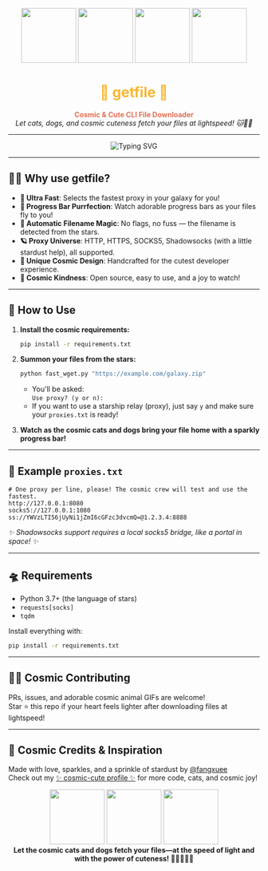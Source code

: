 <!--
   _____      _   _     _  __ _ _      
  / ____|    | | | |   | |/ _(_) |     
 | |  __  ___| |_| |__ | | |_ _| | ___ 
 | | |_ |/ _ \ __| '_ \| |  _| | |/ _ \
 | |__| |  __/ |_| | | | | | | | |  __/
  \_____|\___|\__|_| |_|_|_| |_|_|\___|
                                      
Cosmic Cats & Dogs fetch your files!
-->

<p align="center">
  <img src="https://media.giphy.com/media/ICOgUNjpvO0PC/giphy.gif" width="110"/>
  <img src="https://media.giphy.com/media/v6aOjy0Qo1fIA/giphy.gif" width="110"/>
  <img src="https://media.giphy.com/media/3oriO0OEd9QIDdllqo/giphy.gif" width="110"/>
  <img src="https://media.giphy.com/media/6uMqzcbWRhoT6/giphy.gif" width="110"/>
</p>

<h1 align="center">
  <span style="color:#f7b731;">🌟 getfile 🌟</span>
</h1>
<p align="center">
  <b><span style="color:#e17055;">Cosmic & Cute CLI File Downloader</span></b><br>
  <i>Let cats, dogs, and cosmic cuteness fetch your files at lightspeed! 🐱🚀🐶</i>
</p>

---

<div align="center">
  <img src="https://readme-typing-svg.demolab.com?font=Fira+Code&duration=4000&pause=800&color=F7B731&vCenter=true&width=435&lines=✨+Fastest+file+fetcher+in+the+galaxy+!;🐾+Cute+progress+bar+companions!;🌌+Automatic+filename+from+the+stars!;🌠+Proxy-powered+downloading!;💖+Inspired+by+%40fangxuee!" alt="Typing SVG" />
</div>

---

## 🌈✨ Why use getfile?

- **🚀 Ultra Fast**: Selects the fastest proxy in your galaxy for you!
- **🐾 Progress Bar Purrfection**: Watch adorable progress bars as your files fly to you!
- **🌌 Automatic Filename Magic**: No flags, no fuss — the filename is detected from the stars.
- **🪐 Proxy Universe**: HTTP, HTTPS, SOCKS5, Shadowsocks (with a little stardust help), all supported.
- **🎨 Unique Cosmic Design**: Handcrafted for the cutest developer experience.
- **🌟 Cosmic Kindness**: Open source, easy to use, and a joy to watch!

---

## 💫 How to Use

1. **Install the cosmic requirements:**
    ```sh
    pip install -r requirements.txt
    ```

2. **Summon your files from the stars:**
    ```sh
    python fast_wget.py "https://example.com/galaxy.zip"
    ```

    - You'll be asked:  
      `Use proxy? (y or n):`
    - If you want to use a starship relay (proxy), just say `y` and make sure your `proxies.txt` is ready!

3. **Watch as the cosmic cats and dogs bring your file home with a sparkly progress bar!**

---

## 🌠 Example `proxies.txt`

```
# One proxy per line, please! The cosmic crew will test and use the fastest.
http://127.0.0.1:8080
socks5://127.0.0.1:1080
ss://YWVzLTI56jUyNi1jZmI6cGFzc3dvcmQ=@1.2.3.4:8888
```
*✨ Shadowsocks support requires a local socks5 bridge, like a portal in space! ✨*

---

## 🛸 Requirements

- Python 3.7+ (the language of stars)
- `requests[socks]`
- `tqdm`

Install everything with:

```sh
pip install -r requirements.txt
```

---

## 🐱‍🚀 Cosmic Contributing

PRs, issues, and adorable cosmic animal GIFs are welcome!  
Star ⭐ this repo if your heart feels lighter after downloading files at lightspeed!

---

## 🎀 Cosmic Credits & Inspiration

Made with love, sparkles, and a sprinkle of stardust by [@fangxuee](https://github.com/fangxuee/fangxuee)  
Check out my [✨ cosmic-cute profile ✨](https://github.com/fangxuee/fangxuee) for more code, cats, and cosmic joy!

<p align="center">
  <img src="https://media.giphy.com/media/l4FGpP4lxGGgK5CBW/giphy.gif" width="110"/>
  <img src="https://media.giphy.com/media/JIX9t2j0ZTN9S/giphy.gif" width="110"/>
  <img src="https://media.giphy.com/media/6uMqzcbWRhoT6/giphy.gif" width="110"/>
  <br>
  <b>Let the cosmic cats and dogs fetch your files—at the speed of light and with the power of cuteness! 🌠🐱‍🚀🐶✨</b>
</p>
